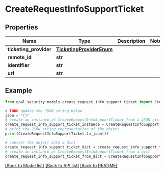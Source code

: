 # CreateRequestInfoSupportTicket


## Properties

Name | Type | Description | Notes
------------ | ------------- | ------------- | -------------
**ticketing_provider** | [**TicketingProviderEnum**](TicketingProviderEnum.md) |  | 
**remote_id** | **str** |  | 
**identifier** | **str** |  | 
**url** | **str** |  | 

## Example

```python
from opal_security.models.create_request_info_support_ticket import CreateRequestInfoSupportTicket

# TODO update the JSON string below
json = "{}"
# create an instance of CreateRequestInfoSupportTicket from a JSON string
create_request_info_support_ticket_instance = CreateRequestInfoSupportTicket.from_json(json)
# print the JSON string representation of the object
print(CreateRequestInfoSupportTicket.to_json())

# convert the object into a dict
create_request_info_support_ticket_dict = create_request_info_support_ticket_instance.to_dict()
# create an instance of CreateRequestInfoSupportTicket from a dict
create_request_info_support_ticket_from_dict = CreateRequestInfoSupportTicket.from_dict(create_request_info_support_ticket_dict)
```
[[Back to Model list]](../README.md#documentation-for-models) [[Back to API list]](../README.md#documentation-for-api-endpoints) [[Back to README]](../README.md)


